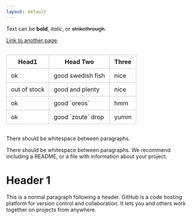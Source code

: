 ```yaml
---
layout: default
---
```


<style>
/* Add CSS styles here */
/* Your existing styles here */
.table-container {
  position: relative;
  overflow: hidden;
}

.table-container table {
  border-collapse: collapse;
  width: 100%;
}

.table-container table th,
.table-container table td {
  padding: 8px 12px;
  border: 1px solid #ccc;
  transition: transform 0.3s ease-in-out, box-shadow 0.3s ease-in-out, background-color 0.3s ease-in-out;
}

.table-container:hover table th,
.table-container:hover table td {
  transform: translateY(-10px);
  box-shadow: 0px 8px 16px rgba(0, 0, 0, 0.2);
  background-color: #fff;
}
</style>

Text can be **bold**, _italic_, or ~~strikethrough~~.

[Link to another page](./another-page.html).

<!-- Add a container for the table -->
<div class="table-container">
  <table>
    <!-- Your table content here -->
    <thead>
      <tr>
        <th>Head1</th>
        <th>Head Two</th>
        <th>Three</th>
      </tr>
    </thead>
    <tbody>
      <tr>
        <td>ok</td>
        <td>good swedish fish</td>
        <td>nice</td>
      </tr>
      <tr>
        <td>out of stock</td>
        <td>good and plenty</td>
        <td>nice</td>
      </tr>
      <tr>
        <td>ok</td>
        <td>good `oreos`</td>
        <td>hmm</td>
      </tr>
      <tr>
        <td>ok</td>
        <td>good `zoute` drop</td>
        <td>yumm</td>
      </tr>
    </tbody>
  </table>
</div>

There should be whitespace between paragraphs.

There should be whitespace between paragraphs. We recommend including a README, or a file with information about your project.

# Header 1

This is a normal paragraph following a header. GitHub is a code hosting platform for version control and collaboration. It lets you and others work together on projects from anywhere.

<!-- The rest of your Markdown content... -->

